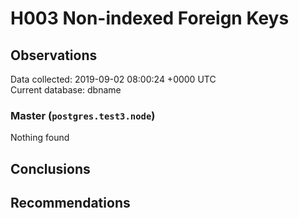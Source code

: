 # H003 Non-indexed Foreign Keys #

## Observations ##
Data collected: 2019-09-02 08:00:24 +0000 UTC  
Current database: dbname  


### Master (`postgres.test3.node`) ###



Nothing found



## Conclusions ##


## Recommendations ##

